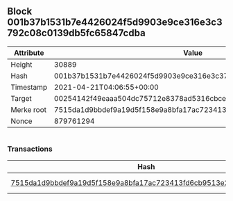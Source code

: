 ## Block 001b37b1531b7e4426024f5d9903e9ce316e3c3792c08c0139db5fc65847cdba

Attribute | Value
--- | ---
Height | 30889
Hash | 001b37b1531b7e4426024f5d9903e9ce316e3c3792c08c0139db5fc65847cdba
Timestamp | 2021-04-21T04:06:55+00:00
Target | 00254142f49eaaa504dc75712e8378ad5316cbcead634704b3734b6271167cc4
Merke root | 7515da1d9bbdef9a19d5f158e9a8bfa17ac723413fd6cb9513e2b125b8382a74
Nonce | 879761294

```

```

### Transactions

Hash | Amount
--- | ---
[7515da1d9bbdef9a19d5f158e9a8bfa17ac723413fd6cb9513e2b125b8382a74](7515da1d9bbdef9a19d5f158e9a8bfa17ac723413fd6cb9513e2b125b8382a74.md) | 10.00000000 SKEPTI 
